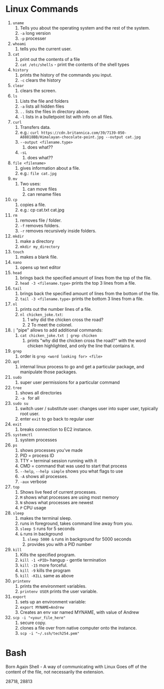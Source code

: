 # Linux Commands

1. `uname`
   1. Tells you about the operating system and the rest of the system.
   2. `-a` long version
   3. `-p` processer
2. `whoami`
   1. tells you the current user.
3. `cat`
   1. print out the contents of a file
   2. `cat /etc/shells` - print the contents of the shell types
4. `history`
   1. prints the history of the commands you input.
   2. `-c` clears the history
5. `clear`
   1. clears the screen.
6. `ls`
   1. Lists the file and folders
   2. `-a` lists all hidden files
   3. `..` lists the files in directory above.
   4. `-l` lists in a bulletpoint list with info on all files.
7. `curl`
   1. Transfers data.
   2. e.g.: `curl https://cdn.britannica.com/39/7139-050-A88818BB/Himalayan-chocolate-point.jpg --output cat.jpg`
   3. `--output <filename.type>`
      1. does what??
   4. `-sL` 
      1. does what??
8. `file <filename>`
   1. gives information about a file.
   2. e.g.: `file cat.jpg`
9. `mv`
   1.  Two uses:
       1.  can move files
       2.  can rename files
10. `cp`
    1.  copies a file.
    2.  e.g.: cp cat.txt cat.jpg
11. `rm`
    1.  removes file / folder.
    2.  `-f` removes folders.
    3.  `-r` removes recursively inside folders.
12. `mkdir`
    1.  make a directory
    2.  `mkdir my_directory`
13. `touch`
    1.  makes a blank file.
14. `nano`
    1.  opens up text editor
15. `head`
    1.  brings back the specified amount of lines from the top of the file.
    2.  `head -3 <filename.type>` prints the top 3 lines from a file.
16. `tail`
    1.  brings back the specified amount of lines from the bottom of the file.
    2.  `tail -3 <filename.type>` prints the bottom 3 lines from a file.
17. `nl`
    1.  prints out the number lines of a file.
    2.  `nl chicken_joke.txt`:
        1.  1  why did the chicken cross the road?
        2.  2  To meet the colonel.
18. `|` "pipe" allows to add additional commands:
    1.  `cat chicken_joke.txt | grep chicken`
        1. prints "why did the chicken cross the road?" with the word chicken  highlighted, and only the line that contains it.
19. `grep`
    1.  order is `grep <word looking for> <file>`
20. `apt`
    1.  internal linux process to go and get a particular package, and manipulate those packages.
21. `sudo`
    1.  super user permissions for a particular command
22. `tree`
    1.  shows all directories
    2.  `-a ` for all
23. `sudo su`
    1.  switch user / substitute user: changes user into super user, typically root user.
    2.  enter `exit` to go back to regular user
24. `exit`
    1.  breaks connection to EC2 instance.
25. `systemctl`
    1.  system processes
26. `ps`
    1.  shows processes you've made
    2.  PID = process ID
    3.  TTY = terminal session running with it
    4.  CMD = command that was used to start that process
    5.  `--help`, `--help simple` shows you what flags to use
    6.  `-A` shows all processes.
    7.  `-aux` verbose
27. `top`
    1.  Shows live feed of current processes.
    2.  `M` shows what processes are using most memory
    3.  `N` shows what processes are newest
    4.  `P` CPU usage
28. `sleep`
    1.  makes the terminal sleep.
    2.  runs in foreground, takes command line away from you.
    3.  `sleep 5` runs for 5 seconds
    4.  `&` runs in background
        1.  `sleep 5000 &` runs in background for 5000 seconds
        2.  provides you with a PID number
29. `kill`
    1.  Kills the specified program.
    2.  `kill -1 <PID>` hangup - gentle termination
    3.  `kill -15` more forceful.
    4.  `kill -9` kills the program
    5.  `kill -KILL` same as above
30. `printenv`
    1.  prints the environment variables.
    2.  `printenv USER` prints the user variable.
31. `export`
    1.  sets up an environment variable:
    2.  `export MYNAME=Andrew`
    3.  Creates an env var named MYNAME, with value of Andrew
32. `scp -i "<your_file_here"`
    1.  secure copy.
    2.  clones a file over from native computer onto the instance.
    3.  `scp -i "~/.ssh/tech254.pem"`


# Bash


Born Again Shell - A way of communicating with Linux
Goes off of the content of the file, not necessarily the extension.

28718, 28813